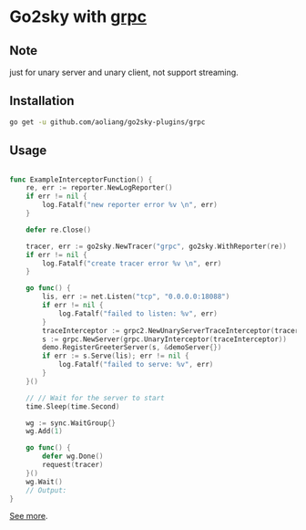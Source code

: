 # Go2sky with [grpc](https://grpc.io)

## Note

just for unary server and unary client, not support streaming.

## Installation

```bash
go get -u github.com/aoliang/go2sky-plugins/grpc
```

## Usage
```go

func ExampleInterceptorFunction() {
	re, err := reporter.NewLogReporter()
	if err != nil {
		log.Fatalf("new reporter error %v \n", err)
	}

	defer re.Close()

	tracer, err := go2sky.NewTracer("grpc", go2sky.WithReporter(re))
	if err != nil {
		log.Fatalf("create tracer error %v \n", err)
	}

	go func() {
		lis, err := net.Listen("tcp", "0.0.0.0:18088")
		if err != nil {
			log.Fatalf("failed to listen: %v", err)
		}
		traceInterceptor := grpc2.NewUnaryServerTraceInterceptor(tracer)
		s := grpc.NewServer(grpc.UnaryInterceptor(traceInterceptor))
		demo.RegisterGreeterServer(s, &demoServer{})
		if err := s.Serve(lis); err != nil {
			log.Fatalf("failed to serve: %v", err)
		}
	}()

	// // Wait for the server to start
	time.Sleep(time.Second)

	wg := sync.WaitGroup{}
	wg.Add(1)

	go func() {
		defer wg.Done()
		request(tracer)
	}()
	wg.Wait()
	// Output:
}
```
[See more](example/example_grpc_test.go).